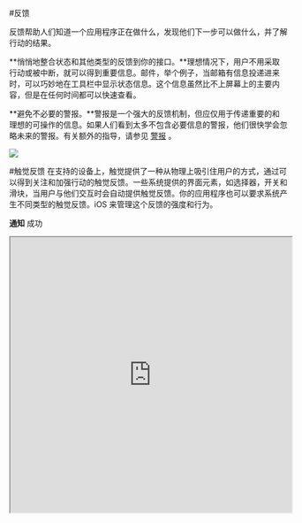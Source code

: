 #反馈

反馈帮助人们知道一个应用程序正在做什么，发现他们下一步可以做什么，并了解行动的结果。

**悄悄地整合状态和其他类型的反馈到你的接口。**理想情况下，用户不用采取行动或被中断，就可以得到重要信息。邮件，举个例子，当邮箱有信息投递进来时，可以巧妙地在工具栏中显示状态信息。这个信息虽然比不上屏幕上的主要内容，但是在任何时间都可以快速查看。

**避免不必要的警报。**警报是一个强大的反馈机制，但应仅用于传递重要的和理想的可操作的信息。如果人们看到太多不包含必要信息的警报，他们很快学会忽略未来的警报。有关额外的指导，请参见 [警报](https://developer.apple.com/ios/human-interface-guidelines/ui-views/alerts/) 。



![](https://developer.apple.com/ios/human-interface-guidelines/images/Feedback-Bottomhalf.png)



#触觉反馈
在支持的设备上，触觉提供了一种从物理上吸引住用户的方式，通过可以得到关注和加强行动的触觉反馈。一些系统提供的界面元素，如选择器，开关和滑块，当用户与他们交互时会自动提供触觉反馈。你的应用程序也可以要求系统产生不同类型的触觉反馈。iOS 来管理这个反馈的强度和行为。

**通知**
成功
<iframe height=498 width=510 src="https://developer.apple.com/ios/human-interface-guidelines/images/haptics/success.mp4">


<video width="320" height="240" controls>
    <source src="https://developer.apple.com/ios/human-interface-guidelines/images/haptics/success.mp4" type="video/mp4">
    您的浏览器不支持 video 标签。
</video>

警告

失败


**撞击**

轻

中

重


**选择**

选择


<video id="video" controls="" preload="none" poster="https://developer.apple.com/ios/human-interface-guidelines/images/haptics/error.png">
      <source id="mp4" src="https://developer.apple.com/ios/human-interface-guidelines/images/haptics/success.mp4" type="video/mp4">
      <source id="webm" src="http://media.w3.org/2010/05/sintel/trailer.webm" type="video/webm">
      <source id="ogv" src="http://media.w3.org/2010/05/sintel/trailer.ogv" type="video/ogg">
      <p>play</p>
    </video>
    

**成功**。任务或操作指示，如存放支票或解锁车辆，已完成。

**明智地使用触觉。**过度使用会导致混乱，降低反馈的意义

**在一般情况下，提供触觉反馈响应用户发起的动作。**人们很容易就会将触觉与他们发起的动作联系起来。任意的反馈会使人感觉到不连贯和被误解。

**不要重新定义反馈类型。**为了确保一致的体验，合理使用反馈类型。例如，不要使用“影响”反馈来通知用户任务成功了。相反，使用 “成功” 的变化 “通知” 反馈。

**微调您的视觉体验的触觉。**提供视觉和触觉反馈共同创造动作和结果之间的更深层次的联系。确保动画是顺畅的和精确的，视觉上符合用户的感觉。

**不要依赖单一的通讯方式**不是所有的设备支持全方位的触觉反馈，人们可以在设置中禁用全部功能，如果他们选择。此外，触觉反馈只有在设备处于活跃状态并且应用处于最前台的时候才会发生。补充触觉与视觉和听觉线索确保不错过重要信息。

**当视觉反馈被遮挡时可以使用触觉。**某些相互作用被用户的手指隐藏了，如拖动屏幕上的一个对象到一个位置上。考虑到生成反馈，让用户知道当他们到达某个特定的位置或值。

**在反馈开始前准备好系统。**因为在提供触觉反馈时可能会有一些延迟，所以在请求反馈之前最好先让系统准备好。否则，从用户的动作或他们在屏幕上看到的会感觉到触觉来的太晚和不连贯。 

**触觉与声音同步。**触觉与声音同步。触觉不自动同步的声音。如果你想要一个伴随的声音，你需要负责同步它。







